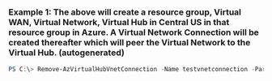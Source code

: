 ### Example 1: The above will create a resource group, Virtual WAN, Virtual Network, Virtual Hub in Central US in that resource group in Azure. A Virtual Network Connection will be created thereafter which will peer the Virtual Network to the Virtual Hub. (autogenerated)
```powershell
PS C:\> Remove-AzVirtualHubVnetConnection -Name testvnetconnection -ParentResourceName westushub -ResourceGroupName testRG
```

